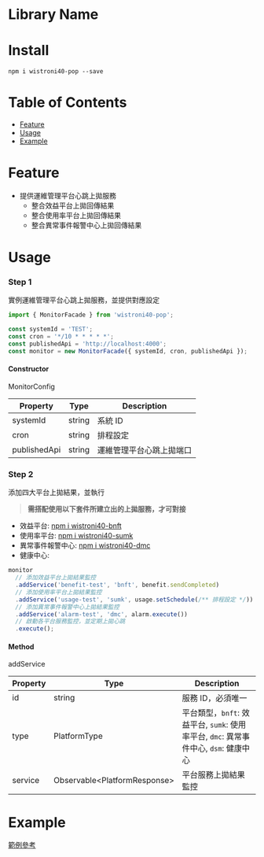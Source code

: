 # Library Name

# Install

```
npm i wistroni40-pop --save
```

# Table of Contents

- [Feature](#feature)
- [Usage](#usage)
- [Example](#example)

# Feature

- 提供運維管理平台心跳上拋服務
  - 整合效益平台上拋回傳結果
  - 整合使用率平台上拋回傳結果
  - 整合異常事件報警中心上拋回傳結果

# Usage

### Step 1

實例運維管理平台心跳上拋服務，並提供對應設定

```typescript
import { MonitorFacade } from 'wistroni40-pop';

const systemId = 'TEST';
const cron = '*/10 * * * * *';
const publishedApi = 'http://localhost:4000';
const monitor = new MonitorFacade({ systemId, cron, publishedApi });
```

#### Constructor

MonitorConfig

| Property     | Type   | Description              |
| ------------ | ------ | ------------------------ |
| systemId     | string | 系統 ID                  |
| cron         | string | 排程設定                 |
| publishedApi | string | 運維管理平台心跳上拋端口 |

### Step 2

添加四大平台上拋結果，並執行

> **需搭配使用以下套件所建立出的上拋服務，才可對接**

- 效益平台:
  [npm i wistroni40-bnft](https://www.npmjs.com/package/wistroni40-bnft)
- 使用率平台:
  [npm i wistroni40-sumk](https://www.npmjs.com/package/wistroni40-sumk)
- 異常事件報警中心:
  [npm i wistroni40-dmc](https://www.npmjs.com/package/wistroni40-dmc)
- 健康中心:

```typescript
monitor
  // 添加效益平台上拋結果監控
  .addService('benefit-test', 'bnft', benefit.sendCompleted)
  // 添加使用率平台上拋結果監控
  .addService('usage-test', 'sumk', usage.setSchedule(/** 排程設定 */))
  // 添加異常事件報警中心上拋結果監控
  .addService('alarm-test', 'dmc', alarm.execute())
  // 啟動各平台服務監控，並定期上拋心跳
  .execute();
```

#### Method

addService

| Property | Type                                 | Description                                                                          |
| -------- | ------------------------------------ | ------------------------------------------------------------------------------------ |
| id       | string                               | 服務 ID，必須唯一                                                                    |
| type     | PlatformType                         | 平台類型，`bnft`: 效益平台, `sumk`: 使用率平台, `dmc`: 異常事件中心, `dsm`: 健康中心 |
| service  | Observable&#60;PlatformResponse&#62; | 平台服務上拋結果監控                                                                 |

# Example

[範例參考](https://github.com/SteveLin100132/wistroni40-pop/blob/master/examples/index.ts)
